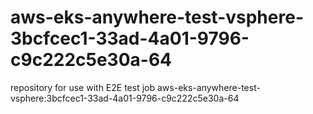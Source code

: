 # aws-eks-anywhere-test-vsphere-3bcfcec1-33ad-4a01-9796-c9c222c5e30a-64
repository for use with E2E test job aws-eks-anywhere-test-vsphere:3bcfcec1-33ad-4a01-9796-c9c222c5e30a-64
